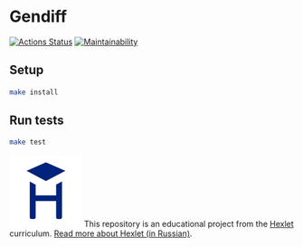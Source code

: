 # Gendiff

[![Actions Status](https://github.com/mickrubashkin/frontend-project-lvl2/workflows/hexlet-check/badge.svg)](https://github.com/mickrubashkin/frontend-project-lvl2/actions)
[![Maintainability](https://api.codeclimate.com/v1/badges/06957cc96458c8723c23/maintainability)](https://codeclimate.com/github/mickrubashkin/frontend-project-lvl2/maintainability)

## Setup

```sh
make install
```

## Run tests

```sh
make test
```

[![Hexlet Ltd. logo](https://raw.githubusercontent.com/Hexlet/assets/master/images/hexlet_logo128.png)](https://ru.hexlet.io/pages/about?utm_source=github&utm_medium=link&utm_campaign=nodejs-package)
This repository is an educational project from the [Hexlet](https://en.hexlet.io/pages/about) curriculum. [Read more about Hexlet (in Russian)](https://ru.hexlet.io/pages/about?utm_source=github&utm_medium=link&utm_campaign=nodejs-package).